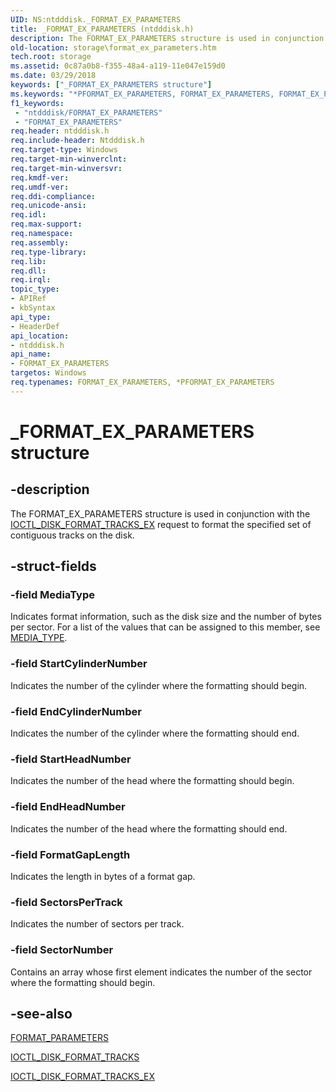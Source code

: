 ```yaml
---
UID: NS:ntdddisk._FORMAT_EX_PARAMETERS
title: _FORMAT_EX_PARAMETERS (ntdddisk.h)
description: The FORMAT_EX_PARAMETERS structure is used in conjunction with the IOCTL_DISK_FORMAT_TRACKS_EX request to format the specified set of contiguous tracks on the disk.
old-location: storage\format_ex_parameters.htm
tech.root: storage
ms.assetid: 0c87a0b8-f355-48a4-a119-11e047e159d0
ms.date: 03/29/2018
keywords: ["_FORMAT_EX_PARAMETERS structure"]
ms.keywords: "*PFORMAT_EX_PARAMETERS, FORMAT_EX_PARAMETERS, FORMAT_EX_PARAMETERS structure [Storage Devices], PFORMAT_EX_PARAMETERS, PFORMAT_EX_PARAMETERS structure pointer [Storage Devices], _FORMAT_EX_PARAMETERS, ntdddisk/FORMAT_EX_PARAMETERS, ntdddisk/PFORMAT_EX_PARAMETERS, storage.format_ex_parameters, structs-disk_753384dd-08cd-40ee-90dc-61a82e5e0d14.xml"
f1_keywords:
 - "ntdddisk/FORMAT_EX_PARAMETERS"
 - "FORMAT_EX_PARAMETERS"
req.header: ntdddisk.h
req.include-header: Ntdddisk.h
req.target-type: Windows
req.target-min-winverclnt: 
req.target-min-winversvr: 
req.kmdf-ver: 
req.umdf-ver: 
req.ddi-compliance: 
req.unicode-ansi: 
req.idl: 
req.max-support: 
req.namespace: 
req.assembly: 
req.type-library: 
req.lib: 
req.dll: 
req.irql: 
topic_type:
- APIRef
- kbSyntax
api_type:
- HeaderDef
api_location:
- ntdddisk.h
api_name:
- FORMAT_EX_PARAMETERS
targetos: Windows
req.typenames: FORMAT_EX_PARAMETERS, *PFORMAT_EX_PARAMETERS
---
```


# _FORMAT_EX_PARAMETERS structure


## -description


The FORMAT_EX_PARAMETERS structure is used in conjunction with the <a href="https://docs.microsoft.com/windows-hardware/drivers/ddi/ntdddisk/ni-ntdddisk-ioctl_disk_format_tracks_ex">IOCTL_DISK_FORMAT_TRACKS_EX</a> request to format the specified set of contiguous tracks on the disk. 


## -struct-fields




### -field MediaType

Indicates format information, such as the disk size and the number of bytes per sector. For a list of the values that can be assigned to this member, see <a href="https://docs.microsoft.com/previous-versions/windows/hardware/drivers/ff562216(v=vs.85)">MEDIA_TYPE</a>. 


### -field StartCylinderNumber

Indicates the number of the cylinder where the formatting should begin. 


### -field EndCylinderNumber

Indicates the number of the cylinder where the formatting should end. 


### -field StartHeadNumber

Indicates the number of the head where the formatting should begin. 


### -field EndHeadNumber

Indicates the number of the head where the formatting should end. 


### -field FormatGapLength

Indicates the length in bytes of a format gap. 


### -field SectorsPerTrack

Indicates the number of sectors per track. 


### -field SectorNumber

Contains an array whose first element indicates the number of the sector where the formatting should begin. 


## -see-also




<a href="https://docs.microsoft.com/windows-hardware/drivers/ddi/ntdddisk/ns-ntdddisk-_format_parameters">FORMAT_PARAMETERS</a>



<a href="https://docs.microsoft.com/windows-hardware/drivers/ddi/ntdddisk/ni-ntdddisk-ioctl_disk_format_tracks">IOCTL_DISK_FORMAT_TRACKS</a>



<a href="https://docs.microsoft.com/windows-hardware/drivers/ddi/ntdddisk/ni-ntdddisk-ioctl_disk_format_tracks_ex">IOCTL_DISK_FORMAT_TRACKS_EX</a>
 

 

